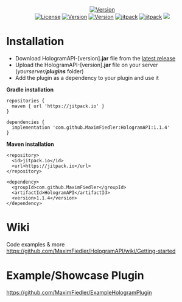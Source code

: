</div>
<div align="center">
  <a href="https://github.com/MaximFiedler/HologramAPI"><img src="https://img.shields.io/badge/Only%20works%20with%20Minecraft%20version%201.19.4%20or%20above-CC0502"alt="Version"></a>
</div>
<div align="center">
  <a href="https://github.com/MaximFiedler/HologramAPI/blob/master/LICENSE"><img src="https://img.shields.io/github/license/MaximFiedler/HologramAPI.svg" alt="License"></a>  
<a href="https://github.com/MaximFiedler/HologramAPI/wiki"><img src="https://img.shields.io/badge/Wiki%20page-CC02CC" alt="Version"></a>
<a href="https://github.com/MaximFiedler/ExampleHologramPlugin"><img src="https://img.shields.io/badge/Example%20plugin-13B8E1" alt="Version"></a>
<a href="https://jitpack.io/#MaximFiedler/HologramAPI"><img src="https://jitpack.io/v/MaximFiedler/HologramAPI.svg" alt="jitpack"></a>  
<a href="https://jitpack.io/#MaximFiedler/HologramAPI"><img src="https://sloc.xyz/github/MaximFiedler/HologramAPI" alt="jitpack"></a>  
<img src="https://github.com/MaximFiedler/HologramAPI/assets/114857048/598fc978-fcb3-4bd3-8011-55f64aa8d1ab">
</div>

# Installation

- Download HologramAPI-[version]**.jar** file from the [latest release](https://github.com/MaximFiedler/HologramAPI/releases)
- Upload the HologramAPI-[version]**.jar** file on your server (_yourserver/**plugins**_ folder)
- Add the plugin as a dependency to your plugin and use it

**Gradle installation**
```
repositories {
  maven { url 'https://jitpack.io' }
}

dependencies {
  implementation 'com.github.MaximFiedler:HologramAPI:1.1.4'
}
```
**Maven installation**
```
<repository>
  <id>jitpack.io</id>
  <url>https://jitpack.io</url>
</repository>

<dependency>
  <groupId>com.github.MaximFiedler</groupId>
  <artifactId>HologramAPI</artifactId>
  <version>1.1.4</version>
</dependency>
```

# Wiki
Code examples & more
https://github.com/MaximFiedler/HologramAPI/wiki/Getting-started

# Example/Showcase Plugin
https://github.com/MaximFiedler/ExampleHologramPlugin
